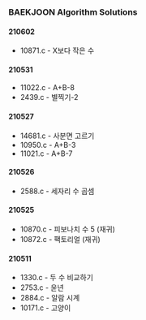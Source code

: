 ### BAEKJOON Algorithm Solutions

#### 210602
- 10871.c - X보다 작은 수

#### 210531
- 11022.c - A+B-8
- 2439.c - 별찍기-2

#### 210527
- 14681.c - 사분면 고르기
- 10950.c - A+B-3
- 11021.c - A+B-7

#### 210526
- 2588.c - 세자리 수 곱셈

#### 210525
- 10870.c - 피보나치 수 5 (재귀)
- 10872.c - 팩토리얼 (재귀)

#### 210511
- 1330.c - 두 수 비교하기
- 2753.c - 윤년
- 2884.c - 알람 시계
- 10171.c - 고양이

